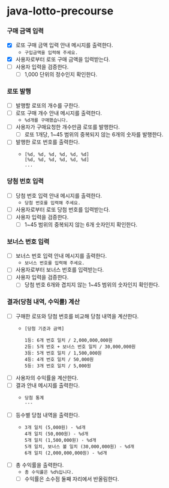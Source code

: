 # java-lotto-precourse

### 구매 금액 입력

- [x] 로또 구매 금액 입력 안내 메시지를 출력한다.
    - `구입금액을 입력해 주세요.`
- [x] 사용자로부터 로또 구매 금액을 입력받는다.
- [ ] 사용자 입력을 검증한다.
    - [ ] 1,000 단위의 정수인지 확인한다.

### 로또 발행

- [ ] 발행할 로또의 개수를 구한다.
- [ ] 로또 구매 개수 안내 메시지를 출력한다.
    - `%d개를 구매했습니다.`
- [ ] 사용자가 구매요청한 개수만큼 로또를 발행한다.
    - [ ] 로또 1개당, 1~45 범위의 중복되지 않는 6개의 숫자를 발행한다.
- [ ] 발행한 로또 번호를 출력한다.
    - ```
      [%d, %d, %d, %d, %d, %d]
      [%d, %d, %d, %d, %d, %d]
      ...
      ```

### 당첨 번호 입력

- [ ] 당첨 번호 입력 안내 메시지를 출력한다.
    - `당첨 번호를 입력해 주세요.`
- [ ] 사용자로부터 로또 당첨 번호를 입력받는다.
- [ ] 사용자 입력을 검증한다.
    - [ ] 1~45 범위의 중복되지 않는 6개 숫자인지 확인한다.

### 보너스 번호 입력

- [ ] 보너스 번호 입력 안내 메시지를 출력한다.
    - `보너스 번호를 입력해 주세요.`
- [ ] 사용자로부터 보너스 번호를 입력받는다.
- [ ] 사용자 입력을 검증한다.
    - [ ] 당첨 번호 6개와 겹치지 않는 1~45 범위의 숫자인지 확인한다.

### 결과(당첨 내역, 수익률) 계산

- [ ] 구매한 로또와 당첨 번호를 비교해 당첨 내역을 계산한다.
    - ```
      [당첨 기준과 금액]

      1등: 6개 번호 일치 / 2,000,000,000원
      2등: 5개 번호 + 보너스 번호 일치 / 30,000,000원
      3등: 5개 번호 일치 / 1,500,000원
      4등: 4개 번호 일치 / 50,000원
      5등: 3개 번호 일치 / 5,000원
      ```
- [ ] 사용자의 수익률을 계산한다.
- [ ] 결과 안내 메시지를 출력한다.
    - ```
      당첨 통계
      ---
      ```
- [ ] 등수별 당첨 내역을 출력한다.
    - ```
      3개 일치 (5,000원) - %d개
      4개 일치 (50,000원) - %d개
      5개 일치 (1,500,000원) - %d개
      5개 일치, 보너스 볼 일치 (30,000,000원) - %d개
      6개 일치 (2,000,000,000원) - %d개
      ```
- [ ] 총 수익률을 출력한다.
    - `총 수익률은 %d%입니다.`
    - [ ] 수익률은 소수점 둘째 자리에서 반올림한다. 